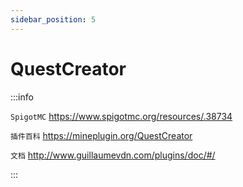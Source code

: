 ```yaml
---
sidebar_position: 5
---
```


# QuestCreator

:::info

`SpigotMC` https://www.spigotmc.org/resources/.38734

`插件百科` https://mineplugin.org/QuestCreator

`文档` http://www.guillaumevdn.com/plugins/doc/#/

:::
